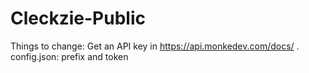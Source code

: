 # Cleckzie-Public

Things to change:
Get an API key in https://api.monkedev.com/docs/ .
config.json: prefix and token


